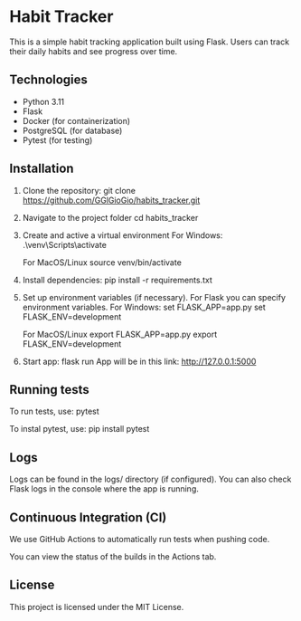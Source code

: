 # Habit Tracker
This is a simple habit tracking application built using Flask. 
Users can track their daily habits and see progress over time.


## Technologies
- Python 3.11
- Flask
- Docker (for containerization)
- PostgreSQL (for database)
- Pytest (for testing)


## Installation
1. Clone the repository:
   git clone https://github.com/GGlGioGio/habits_tracker.git

2. Navigate to the project folder
   cd habits_tracker

3. Create and active a virtual environment
   For Windows:
   .\venv\Scripts\activate

   For MacOS/Linux
   source venv/bin/activate

4. Install dependencies:
   pip install -r requirements.txt

5. Set up environment variables (if necessary). For Flask you can specify environment variables.
   For Windows:
   set FLASK_APP=app.py
   set FLASK_ENV=development

   For MacOS/Linux
   export FLASK_APP=app.py
   export FLASK_ENV=development

6. Start app:
   flask run
   App will be in this link: http://127.0.0.1:5000
   

## Running tests
To run tests, use:
pytest

To instal pytest, use:
pip install pytest


## Logs
Logs can be found in the logs/ directory (if configured). You can also check Flask logs in the console where the app is running.


## Continuous Integration (CI)
We use GitHub Actions to automatically run tests when pushing code.

You can view the status of the builds in the Actions tab.


## License
This project is licensed under the MIT License.